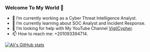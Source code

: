 ### Welcome To My World 👋

- 🔭 I’m currently working as a Cyber Threat Intelligence Analyst.
- 🌱 I’m currently learning about SOC Analyst and Incident Response.
- 🤔 I’m looking for help with My YouTube Channel [VigilCypher](https://www.youtube.com/@VigilCypher).
- 📫 How to reach me: +201093394714.

[![Ali's GitHub stats](https://github-readme-stats.vercel.app/api?username=hithmast&show_icons=true&theme=radical)](https://github.com/anuraghazra/github-readme-stats)
